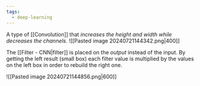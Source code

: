 ```yaml
---
tags:
  - deep-learning
---
```

A type of [[Convolution]] that *increases the height and width while decreases the channels*.
![[Pasted image 20240721144342.png|400]]

The [[Filter - CNN|filter]] is placed on the *output* instead of the input. By getting the left result (small box) each filter value is multiplied by the values on the left box in order to rebuild the right one.

![[Pasted image 20240721144856.png|600]]

